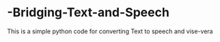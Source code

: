 # -Bridging-Text-and-Speech

This is a simple python code for converting Text to speech and vise-vera

